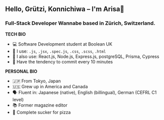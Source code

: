 ## Hello, Grützi, Konnichiwa – I'm Arisa👋
### Full-Stack Developer Wannabe based in Zürich, Switzerland.

**TECH BIO**
- 💻 Software Development student at Boolean UK
- 💭 I use: ``.js``, ``.jsx``, ``.spec.js``, ``.css``, ``.scss``, ``.html``
- 📖 I also use: React.js, Node.js, Express.js, postgreSQL, Prisma, Cypress
- 🔁 Have the tendency to commit every 10 minutes

**PERSONAL BIO**
- 🇯🇵 From Tokyo, Japan
- 🇺🇸 Grew up in America and Canada
- 🗣 Fluent in: Japanese (native), English (billingual), German (CEFRL C1 level)
- 📚 Former magazine editor
- 🍕 Complete sucker for pizza
